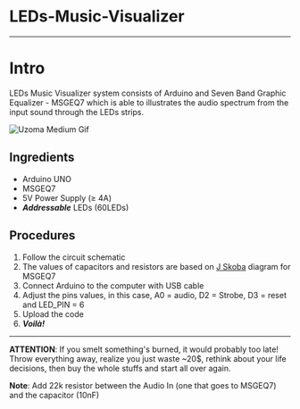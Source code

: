 # LEDs-Music-Visualizer
----------------------------------------
# Intro
LEDs Music Visualizer system consists of Arduino and Seven Band Graphic Equalizer - MSGEQ7 which is able to illustrates the audio spectrum from the input sound through the LEDs strips. 

![Uzoma Medium Gif](https://user-images.githubusercontent.com/33858127/88416966-1e53ca00-cdaf-11ea-82f8-f8b90949ac73.gif)

## Ingredients
  - Arduino UNO
  - MSGEQ7 
  - 5V Power Supply (≥ 4A)
  - **_Addressable_** LEDs (60LEDs)

## Procedures
1. Follow the circuit schematic 
2. The values of capacitors and resistors are based on [J Skoba](http://nuewire.com/info-archive/msgeq7-by-j-skoba/) diagram for MSGEQ7
3. Connect Arduino to the computer with USB cable
4. Adjust the pins values, in this case, A0 = audio, D2 = Strobe, D3 = reset and LED_PIN = 6
5. Upload the code 
6. **_Voilà!_**
--------------------------------
**ATTENTION**: If you smelt something's burned, it would probably too late! Throw everything away, realize you just waste ~20$, rethink about your life decisions, then buy the whole stuffs and start all over again.

**Note**: Add 22k resistor between the Audio In (one that goes to MSGEQ7) and the capacitor (10nF) 
